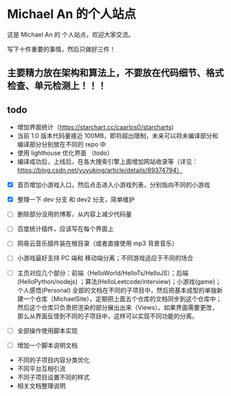 # Michael An 的个人站点

这是 Michael An 的 个人站点，欢迎大家交流。

写下十件重要的事情，然后只做好三件！

## 主要精力放在架构和算法上，不要放在代码细节、格式检查、单元检测上！！！

## todo

- 增加界面统计（https://starchart.cc/caarlos0/starcharts)
- 当前 1.0 版本代码量接近 100MB，即将超出限制，未来可以将未编译部分和编译部分分别放在不同的 repo 中
- 使用 lighthouse 优化界面 （todo）
- 编译成功后，上线后，在各大搜索引擎上面增加网站收录等（详见：https://blog.csdn.net/yuyuking/article/details/89374794）
- [x] 首页增加小游戏入口，然后点击进入小游戏列表，分别指向不同的小游戏
- [x] 整理一下 dev 分支 和 dev2 分支，简单维护
- [ ] 删除部分没用的博客，从内容上减少代码量
- [ ] 百度统计插件，应该写在每个界面上
- [ ] 网易云音乐插件装在根目录（或者直接使用 mp3 背景音乐）
- [ ] 小游戏最好支持 PC 端和 移动端分离；不同游戏适应于不同的场合
- [ ] 主页对应几个部分：前端（HelloWorld/HelloTs/HelloJS）；后端 (HelloPython/nodejs) ；算法(HelloLeetcode/interview)；小游戏(game)；个人感悟(Personal) 全部的文档在不同的子项目中，然后把基本成型的单独新建一个仓库（MichaelSite），定期把上面五个仓库的文档同步到这个仓库中；然后这个仓库只负责把渲染的部分展出出来（Views）。如果界面需要更改，那么从界面反馈到不同的子项目中，这样可以实现不同功能的分离。

- [ ] 全部操作使用脚本实现
- [ ] 增加一个脚本说明文档
- 不同的子项目内容分类优化
- 不同平台互相引流
- 不同子项目设置不同的样式
- 相关文档整理说明
